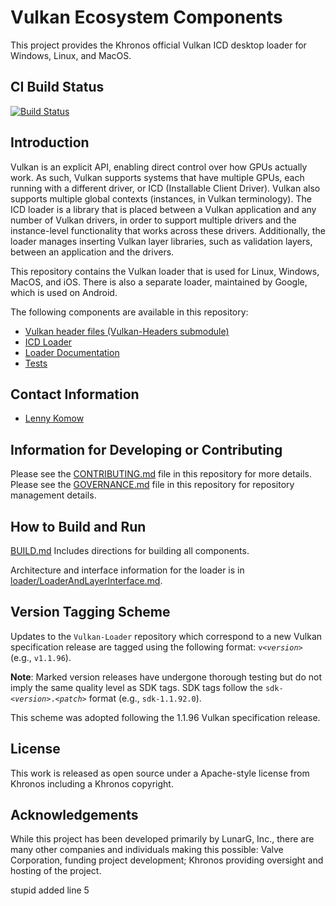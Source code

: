 # Vulkan Ecosystem Components

This project provides the Khronos official Vulkan ICD desktop loader for Windows, Linux, and MacOS.

## CI Build Status

[![Build Status](https://github.com/KhronosGroup/Vulkan-Loader/workflows/CI%20Build/badge.svg?branch=master)](https://github.com/KhronosGroup/Vulkan-Loader/actions)

## Introduction

Vulkan is an explicit API, enabling direct control over how GPUs actually work.
As such, Vulkan supports systems that have multiple GPUs, each running with a different driver, or ICD (Installable Client Driver).
Vulkan also supports multiple global contexts (instances, in Vulkan terminology).
The ICD loader is a library that is placed between a Vulkan application and any number of Vulkan drivers, in order to support multiple drivers and the instance-level functionality that works across these drivers.
Additionally, the loader manages inserting Vulkan layer libraries, such as validation layers, between an application and the drivers.

This repository contains the Vulkan loader that is used for Linux, Windows, MacOS, and iOS.
There is also a separate loader, maintained by Google, which is used on Android.

The following components are available in this repository:

- [Vulkan header files (Vulkan-Headers submodule)](https://github.com/KhronosGroup/Vulkan-Headers)
- [ICD Loader](loader/)
- [Loader Documentation](loader/LoaderAndLayerInterface.md)
- [Tests](tests/)

## Contact Information

- [Lenny Komow](mailto:lenny@lunarg.com)

## Information for Developing or Contributing

Please see the [CONTRIBUTING.md](CONTRIBUTING.md) file in this repository for more details.
Please see the [GOVERNANCE.md](GOVERNANCE.md) file in this repository for repository
management details.

## How to Build and Run

[BUILD.md](BUILD.md)
Includes directions for building all components.

Architecture and interface information for the loader is in
[loader/LoaderAndLayerInterface.md](loader/LoaderAndLayerInterface.md).

## Version Tagging Scheme

Updates to the `Vulkan-Loader` repository which correspond to a new Vulkan specification release are tagged using the following format: `v<`_`version`_`>` (e.g., `v1.1.96`).

**Note**: Marked version releases have undergone thorough testing but do not imply the same quality level as SDK tags. SDK tags follow the `sdk-<`_`version`_`>.<`_`patch`_`>` format (e.g., `sdk-1.1.92.0`).

This scheme was adopted following the 1.1.96 Vulkan specification release.

## License

This work is released as open source under a Apache-style license from Khronos
including a Khronos copyright.

## Acknowledgements

While this project has been developed primarily by LunarG, Inc., there are many other
companies and individuals making this possible: Valve Corporation, funding
project development; Khronos providing oversight and hosting of the project.

stupid added line 5
